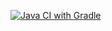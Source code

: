 [![Java CI with Gradle](https://github.com/HeadLavie/qa-diploma/actions/workflows/gradle.yml/badge.svg)](https://github.com/HeadLavie/qa-diploma/actions/workflows/gradle.yml)